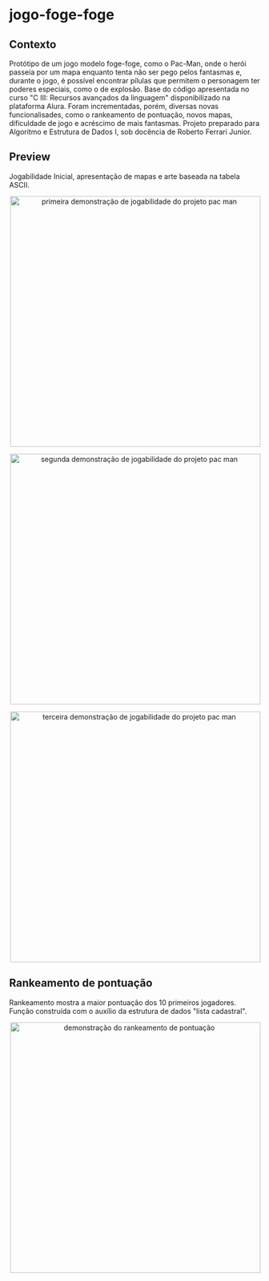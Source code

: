 # jogo-foge-foge

## Contexto
Protótipo de um jogo modelo foge-foge, como o Pac-Man, onde o herói passeia por um mapa enquanto tenta não ser pego pelos fantasmas e, durante o jogo, é possível encontrar pílulas que permitem o personagem ter poderes especiais, como o de explosão. Base do código apresentada no curso "C III: Recursos avançados da linguagem" disponibilizado na plataforma Alura. Foram incrementadas, porém, diversas novas funcionalisades, como o rankeamento de pontuação, novos mapas, dificuldade de jogo e acréscimo de mais fantasmas. Projeto preparado para Algoritmo e Estrutura de Dados I, sob docência de Roberto Ferrari Junior.

## Preview
Jogabilidade Inicial, apresentação de mapas e arte baseada na tabela ASCII.

<p align="center"><img  width="500" alt="primeira demonstração de jogabilidade do projeto pac man" src="https://github.com/42kkkkkaren/jogo-foge-foge/blob/master/img/jogabilidade0.png?raw=true" /></p>

<p align="center"><img  width="500" alt="segunda demonstração de jogabilidade do projeto pac man" src="https://github.com/42kkkkkaren/jogo-foge-foge/blob/master/img/jogabilidade1.png?raw=true" /></p>

<p align="center"><img  width="500" alt="terceira demonstração de jogabilidade do projeto pac man" src="https://github.com/42kkkkkaren/jogo-foge-foge/blob/master/img/jogabilidade2.png?raw=true" /></p>

## Rankeamento de pontuação
Rankeamento mostra a maior pontuação dos 10 primeiros jogadores. Função construída com o auxílio da estrutura de dados "lista cadastral".

<p align="center"><img  width="500" alt="demonstração do rankeamento de pontuação" src="https://github.com/42kkkkkaren/jogo-foge-foge/blob/master/img/ranking.png?raw=true" /></p>

